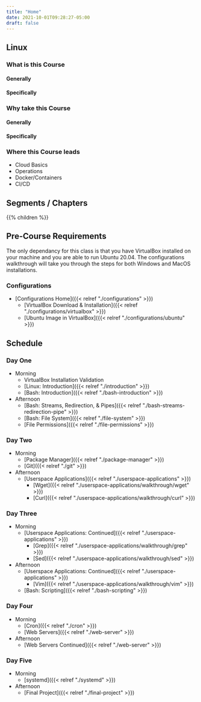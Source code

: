 ```yaml
---
title: "Home"
date: 2021-10-01T09:28:27-05:00
draft: false
---
```


## Linux


### What is this Course

#### Generally

#### Specifically

### Why take this Course

#### Generally

#### Specifically

### Where this Course leads
- Cloud Basics
- Operations
- Docker/Containers
- CI/CD


<!-- This course is designed to provide you with the 

What can I accomplish with concepts and skills learned?
- Learning how to give CLI text based instructions to a computer to perform specific tasks
- Deploy web apps
- Prepare for Cloud Computing

What do I need to know to take this course?

How will this help me perform a job in the future? -->

<!-- Welcome. This course explores Linux.

We won't cover Linux exhaustively because it is a massive tool. 

Linux can be used in many ways to solve many problems, but we will specifically be learning Linux to serve as the **deployment environment** for web applications. -->

## Segments / Chapters

{{% children %}}

## Pre-Course Requirements

The only dependancy for this class is that you have VirtualBox installed on your machine and you are able to run Ubuntu 20.04. The configurations walkthrough will take you through the steps for both Windows and MacOS installations.

### Configurations

- [Configurations Home]({{< relref "./configurations" >}})
  - [VirtualBox Download & Installation]({{< relref "./configurations/virtualbox" >}})
  - [Ubuntu Image in VirtualBox]({{< relref "./configurations/ubuntu" >}})

## Schedule

### Day One

- Morning
  - VirtualBox Installation Validation
  - [Linux: Introduction]({{< relref "./introduction" >}})
  - [Bash: Introduction]({{< relref "./bash-introduction" >}})
- Afternoon
  - [Bash: Streams, Redirection, & Pipes]({{< relref "./bash-streams-redirection-pipe" >}})
  - [Bash: File System]({{< relref "./file-system" >}})
  - [File Permissions]({{< relref "./file-permissions" >}})

### Day Two

- Morning
  - [Package Manager]({{< relref "./package-manager" >}})
  - [Git]({{< relref "./git" >}})
- Afternoon
  - [Userspace Applications]({{< relref "./userspace-applications" >}})
    - [Wget]({{< relref "./userspace-applications/walkthrough/wget" >}})
    - [Curl]({{< relref "./userspace-applications/walkthrough/curl" >}})

### Day Three

- Morning
  - [Userspace Applications: Continued]({{< relref "./userspace-applications" >}})
    - [Grep]({{< relref "./userspace-applications/walkthrough/grep" >}})
    - [Sed]({{< relref "./userspace-applications/walkthrough/sed" >}})
- Afternoon
    - [Userspace Applications: Continued]({{< relref "./userspace-applications" >}})
      - [Vim]({{< relref "./userspace-applications/walkthrough/vim" >}})
  - [Bash: Scripting]({{< relref "./bash-scripting" >}})

### Day Four

- Morning
  - [Cron]({{< relref "./cron" >}})
  - [Web Servers]({{< relref "./web-server" >}})
- Afternoon
  - [Web Servers Continued]({{< relref "./web-server" >}})

### Day Five

- Morning
  - [systemd]({{< relref "./systemd" >}})
- Afternoon
  - [Final Project]({{< relref "./final-project" >}})